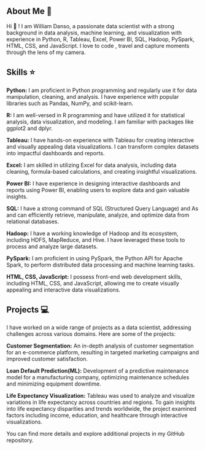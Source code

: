 
## About Me 👤
Hi 👋 ! I am William Danso, a passionate data scientist with a strong background in data analysis, machine learning, and visualization with experience in Python, R, Tableau, Excel, Power BI, SQL, Hadoop, PySpark, HTML, CSS, and JavaScript. I love to code , travel and capture moments through the lens of my camera.

## Skills ⭐️
**Python:** I am proficient in Python programming and regularly use it for data manipulation, cleaning, and analysis. I have experience with popular libraries such as Pandas, NumPy, and scikit-learn.

**R:** I am well-versed in R programming and have utilized it for statistical analysis, data visualization, and modeling. I am familiar with packages like ggplot2 and dplyr.

**Tableau:** I have hands-on experience with Tableau for creating interactive and visually appealing data visualizations. I can transform complex datasets into impactful  dashboards and reports.

**Excel:** I am skilled in utilizing Excel for data analysis, including data cleaning, formula-based calculations, and creating insightful visualizations.

**Power BI:** I have experience in designing interactive dashboards and reports using Power BI, enabling users to explore data and gain valuable insights.

**SQL:** I have a strong command of SQL (Structured Query Language) and As and can efficiently retrieve, manipulate, analyze, and optimize data from relational databases.

**Hadoop:** I have a working knowledge of Hadoop and its ecosystem, including HDFS, MapReduce, and Hive. I have leveraged these tools to process and analyze large datasets.

**PySpark:** I am proficient in using PySpark, the Python API for Apache Spark, to perform distributed data processing and machine learning tasks.

**HTML, CSS, JavaScript:** I possess front-end web development skills, including HTML, CSS, and JavaScript, allowing me to create visually appealing and interactive data visualizations.

## Projects 💻
I have worked on a wide range of projects as a data scientist, addressing challenges across various domains. Here are some of the projects:

**Customer Segmentation:** An in-depth analysis of customer segmentation for an e-commerce platform, resulting in targeted marketing campaigns and improved customer satisfaction.

**Loan Default Prediction(ML):** Development of a predictive maintenance model for a manufacturing company, optimizing maintenance schedules and minimizing equipment downtime.

**Life Expectancy Visualization:** Tableau was used to analyze and visualize variations in life expectancy across countries and regions. To gain insights into life expectancy disparities and trends worldwide, the project examined factors including income, education, and healthcare through interactive visualizations.

You can find more details and explore additional projects in my GitHub repository.

